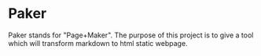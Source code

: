 # Paker
Paker stands for "Page+Maker". The purpose of this project is to give a tool which will transform markdown to html static webpage.
